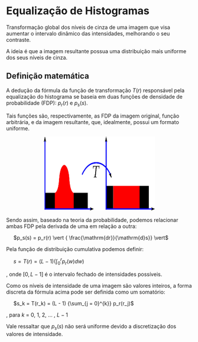 # Equalização de Histogramas

Transformação global dos níveis de cinza de uma imagem que visa aumentar o intervalo dinâmico das intensidades, melhorando o seu contraste.

A ideia é que a imagem resultante possua uma distribuição mais uniforme dos seus níveis de cinza.

## Definição matemática

A dedução da fórmula da função de transformação $T(r)$ responsável pela equalização do histograma se baseia em duas funções de densidade de probabilidade (FDP): $p_r(r)$ e $p_s(s)$. 

Tais funções são, respectivamente, as FDP da imagem original, função arbitrária, e da imagem resultante, que, idealmente, possui um formato uniforme. 

<p align="center">
    <img src="./readmeImg/equalizacao.jpg" width="300px" height="200px">
</p>

Sendo assim, baseado na teoria da probabilidade, podemos relacionar ambas FDP pela derivada de uma em relação a outra:

&nbsp;&nbsp;&nbsp;&nbsp; $p_s(s) = p_r(r) \vert { \frac{\mathrm{dr}}{\mathrm{d}s}} \vert$

Pela função de distribuição cumulativa podemos definir:

&nbsp;&nbsp;&nbsp;&nbsp; $s = T(r) = (L - 1) \left(\int_{0}^{r} p_r(w) dw\right)$

, onde $[0, L - 1]$ é o intervalo fechado de intensidades possíveis.

Como os níveis de intensidade de uma imagem são valores inteiros, a forma discreta da fórmula acima pode ser definida como um somatório:

&nbsp;&nbsp;&nbsp;&nbsp; $s_k = T(r_k) = (L - 1) {\sum_{j = 0}^{k}} p_r(r_j)$

, para $k$ = 0, 1, 2, ... , $L - 1$

Vale ressaltar que $p_s(s)$ não será uniforme devido a discretização dos valores de intensidade.